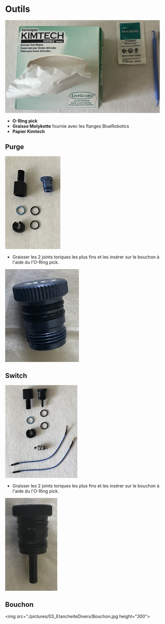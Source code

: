 # **Outils**

<img src="./pictures/00_Outils/Kimtech.JPG" height="300">

- **O-Ring pick** 
- **Graisse Molykotte** fournie avec les flanges BlueRobotics
- **Papier Kimtech**
  
## **Purge**

<img src="./pictures/03_EtancheiteDivers/Vent.JPG" height="300">

- Graisser les 2 joints toriques les plus fins et les insérer sur le bouchon à l'aide du l'O-Ring pick.

<img src="./pictures/03_EtancheiteDivers/IMG_0813.JPG" height="300">

## **Switch**

<img src="./pictures/03_EtancheiteDivers/Qwitch.JPG" height="300">

- Graisser les 2 joints toriques les plus fins et les insérer sur le bouchon à l'aide du l'O-Ring pick.

<img src="./pictures/03_EtancheiteDivers/IMG_0815.JPG" height="300">

## **Bouchon**

<img src="./pictures/03_EtancheiteDivers/Bouchon.jpg height="300">


